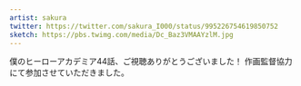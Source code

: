 ```yaml
---
artist: sakura
twitter: https://twitter.com/sakura_I000/status/995226754619850752
sketch: https://pbs.twimg.com/media/Dc_Baz3VMAAYzlM.jpg
---
```

僕のヒーローアカデミア44話、ご視聴ありがとうございました！
作画監督協力にて参加させていただきました。